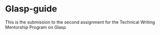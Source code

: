 # Glasp-guide
This is the submission to the second assignment for the Technical Writing Mentorship Program on Glasp
